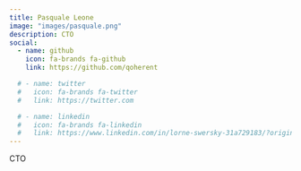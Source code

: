 ```yaml
---
title: Pasquale Leone
image: "images/pasquale.png"
description: CTO
social:
  - name: github
    icon: fa-brands fa-github
    link: https://github.com/qoherent

  # - name: twitter
  #   icon: fa-brands fa-twitter
  #   link: https://twitter.com

  # - name: linkedin
  #   icon: fa-brands fa-linkedin
  #   link: https://www.linkedin.com/in/lorne-swersky-31a729183/?originalSubdomain=ca
---
```


CTO
